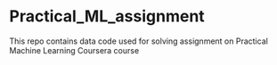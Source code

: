 # Practical_ML_assignment
This repo contains data code used for solving assignment on Practical Machine Learning Coursera course
